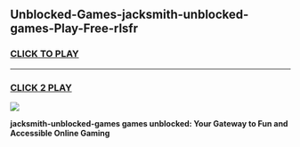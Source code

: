 
## Unblocked-Games-jacksmith-unblocked-games-Play-Free-rlsfr
<h3>
<a href="https://premium76.site?title=jacksmith-unblocked-games&ref=18A1">CLICK TO PLAY</a></h3>
<hr>

<h3>
<a href="https://premium76.site?title=jacksmith-unblocked-games&ref=18A1">CLICK 2 PLAY</a>
  
</h3>

<a href="https://premium76.site?title=jacksmith-unblocked-games&ref=18A1"><img src="https://clearcache.store/games.png"></a>


**jacksmith-unblocked-games games unblocked: Your Gateway to Fun and Accessible Online Gaming**
